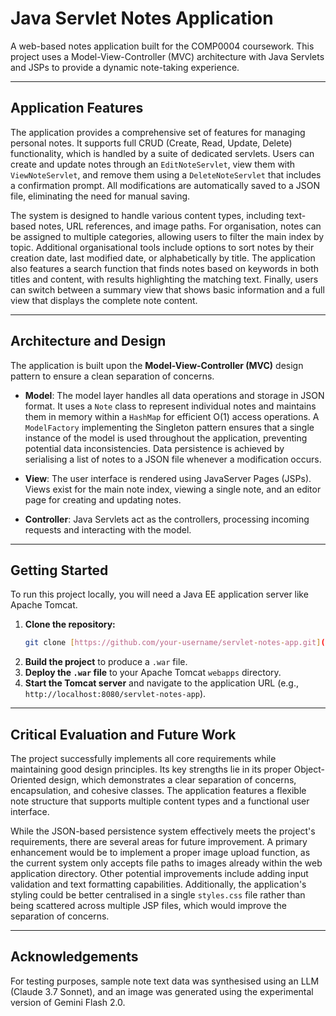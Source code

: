 # Java Servlet Notes Application

A web-based notes application built for the COMP0004 coursework. This project uses a Model-View-Controller (MVC) architecture with Java Servlets and JSPs to provide a dynamic note-taking experience.



---

## Application Features

The application provides a comprehensive set of features for managing personal notes. It supports full CRUD (Create, Read, Update, Delete) functionality, which is handled by a suite of dedicated servlets. Users can create and update notes through an `EditNoteServlet`, view them with `ViewNoteServlet`, and remove them using a `DeleteNoteServlet` that includes a confirmation prompt. All modifications are automatically saved to a JSON file, eliminating the need for manual saving.

The system is designed to handle various content types, including text-based notes, URL references, and image paths. For organisation, notes can be assigned to multiple categories, allowing users to filter the main index by topic. Additional organisational tools include options to sort notes by their creation date, last modified date, or alphabetically by title. The application also features a search function that finds notes based on keywords in both titles and content, with results highlighting the matching text. Finally, users can switch between a summary view that shows basic information and a full view that displays the complete note content.

---

## Architecture and Design

The application is built upon the **Model-View-Controller (MVC)** design pattern to ensure a clean separation of concerns.



* **Model**: The model layer handles all data operations and storage in JSON format. It uses a `Note` class to represent individual notes and maintains them in memory within a `HashMap` for efficient O(1) access operations. A `ModelFactory` implementing the Singleton pattern ensures that a single instance of the model is used throughout the application, preventing potential data inconsistencies. Data persistence is achieved by serialising a list of notes to a JSON file whenever a modification occurs.

* **View**: The user interface is rendered using JavaServer Pages (JSPs). Views exist for the main note index, viewing a single note, and an editor page for creating and updating notes.

* **Controller**: Java Servlets act as the controllers, processing incoming requests and interacting with the model.

---

## Getting Started

To run this project locally, you will need a Java EE application server like Apache Tomcat.

1.  **Clone the repository:**
    ```bash
    git clone [https://github.com/your-username/servlet-notes-app.git](https://github.com/your-username/servlet-notes-app.git)
    ```
2.  **Build the project** to produce a `.war` file.
3.  **Deploy the `.war` file** to your Apache Tomcat `webapps` directory.
4.  **Start the Tomcat server** and navigate to the application URL (e.g., `http://localhost:8080/servlet-notes-app`).

---

## Critical Evaluation and Future Work

The project successfully implements all core requirements while maintaining good design principles. Its key strengths lie in its proper Object-Oriented design, which demonstrates a clear separation of concerns, encapsulation, and cohesive classes. The application features a flexible note structure that supports multiple content types and a functional user interface.

While the JSON-based persistence system effectively meets the project's requirements, there are several areas for future improvement. A primary enhancement would be to implement a proper image upload function, as the current system only accepts file paths to images already within the web application directory. Other potential improvements include adding input validation and text formatting capabilities. Additionally, the application's styling could be better centralised in a single `styles.css` file rather than being scattered across multiple JSP files, which would improve the separation of concerns.

---

## Acknowledgements

For testing purposes, sample note text data was synthesised using an LLM (Claude 3.7 Sonnet), and an image was generated using the experimental version of Gemini Flash 2.0.
